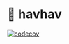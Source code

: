 # :bone: havhav
[![codecov](https://codecov.io/gh/tugrulcan/havhav/branch/main/graph/badge.svg?token=upaHgOeki5)](https://codecov.io/gh/tugrulcan/havhav)
